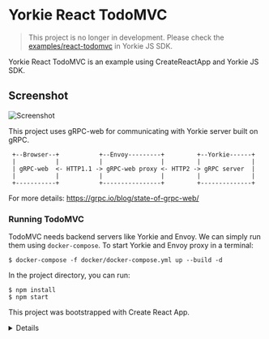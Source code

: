 # Yorkie React TodoMVC

> This project is no longer in development. Please check the [examples/react-todomvc](https://github.com/yorkie-team/yorkie-js-sdk/tree/main/examples/react-todomvc) in Yorkie JS SDK.

Yorkie React TodoMVC is an example using CreateReactApp and Yorkie JS SDK.

## Screenshot

![Screenshot](/screenshot.gif "Screenshot")

This project uses gRPC-web for communicating with Yorkie server built on gRPC.

```
 +--Browser--+           +--Envoy---------+         +--Yorkie------+
 |           |           |                |         |              |
 | gRPC-web  <- HTTP1.1 -> gRPC-web proxy <- HTTP2 -> gRPC server  |
 |           |           |                |         |              |
 +-----------+           +----------------+         +--------------+
```

For more details: https://grpc.io/blog/state-of-grpc-web/


### Running TodoMVC

TodoMVC needs backend servers like Yorkie and Envoy. We can simply run them using `docker-compose`.
To start Yorkie and Envoy proxy in a terminal:
```
$ docker-compose -f docker/docker-compose.yml up --build -d
```

In the project directory, you can run:

```
$ npm install
$ npm start
```

This project was bootstrapped with Create React App.

<details>

## About this project

This project was bootstrapped with [Create React App](https://github.com/facebook/create-react-app).

## Available Scripts

In the project directory, you can run:

### `npm start`

Runs the app in the development mode.<br />
Open [http://localhost:3000](http://localhost:3000) to view it in the browser.

The page will reload if you make edits.<br />
You will also see any lint errors in the console.

### `npm test`

Launches the test runner in the interactive watch mode.<br />
See the section about [running tests](https://facebook.github.io/create-react-app/docs/running-tests) for more information.

### `npm run build`

Builds the app for production to the `build` folder.<br />
It correctly bundles React in production mode and optimizes the build for the best performance.

The build is minified and the filenames include the hashes.<br />
Your app is ready to be deployed!

See the section about [deployment](https://facebook.github.io/create-react-app/docs/deployment) for more information.

### `npm run eject`

**Note: this is a one-way operation. Once you `eject`, you can’t go back!**

If you aren’t satisfied with the build tool and configuration choices, you can `eject` at any time. This command will remove the single build dependency from your project.

Instead, it will copy all the configuration files and the transitive dependencies (webpack, Babel, ESLint, etc) right into your project so you have full control over them. All of the commands except `eject` will still work, but they will point to the copied scripts so you can tweak them. At this point you’re on your own.

You don’t have to ever use `eject`. The curated feature set is suitable for small and middle deployments, and you shouldn’t feel obligated to use this feature. However we understand that this tool wouldn’t be useful if you couldn’t customize it when you are ready for it.

## Learn More

You can learn more in the [Create React App documentation](https://facebook.github.io/create-react-app/docs/getting-started).

To learn React, check out the [React documentation](https://reactjs.org/).

</details>
